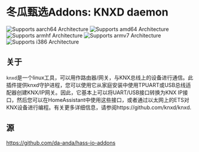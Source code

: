# 冬瓜甄选Addons: KNXD daemon

![Supports aarch64 Architecture][aarch64-shield]
![Supports amd64 Architecture][amd64-shield]
![Supports armhf Architecture][armhf-shield]
![Supports armv7 Architecture][armv7-shield]
![Supports i386 Architecture][i386-shield]

## 关于

`knxd`是一个linux工具，可以用作路由器/网关，与KNX总线上的设备进行通信。此插件提供knxd守护进程，您可以使用它从家庭安装中使用TPUART或USB总线适配器创建KNX/IP网关。因此，它基本上可以将UART/USB接口转换为KNX IP接口，然后您可以在HomeAssistant中使用这些接口，或者通过以太网上的ETS对KNX设备进行编程。有关更多详细信息，请参阅https://github.com/knxd/knxd.


[aarch64-shield]: https://img.shields.io/badge/aarch64-yes-green.svg
[amd64-shield]: https://img.shields.io/badge/amd64-yes-green.svg
[armhf-shield]: https://img.shields.io/badge/armhf-yes-green.svg
[armv7-shield]: https://img.shields.io/badge/armv7-yes-green.svg
[i386-shield]: https://img.shields.io/badge/i386-yes-green.svg

## 源

https://github.com/da-anda/hass-io-addons